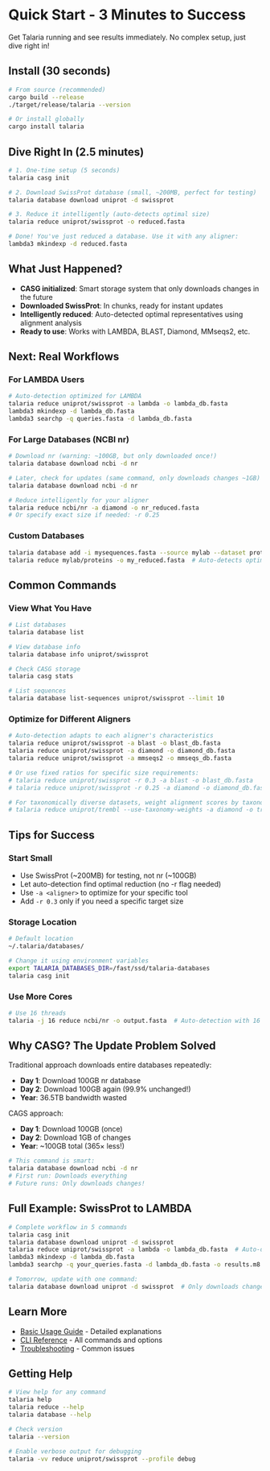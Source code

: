 # Quick Start - 3 Minutes to Success

Get Talaria running and see results immediately. No complex setup, just dive right in!

## Install (30 seconds)

```bash
# From source (recommended)
cargo build --release
./target/release/talaria --version

# Or install globally
cargo install talaria
```

## Dive Right In (2.5 minutes)

```bash
# 1. One-time setup (5 seconds)
talaria casg init

# 2. Download SwissProt database (small, ~200MB, perfect for testing)
talaria database download uniprot -d swissprot

# 3. Reduce it intelligently (auto-detects optimal size)
talaria reduce uniprot/swissprot -o reduced.fasta

# Done! You've just reduced a database. Use it with any aligner:
lambda3 mkindexp -d reduced.fasta
```

## What Just Happened?

- **CASG initialized**: Smart storage system that only downloads changes in the future
- **Downloaded SwissProt**: In chunks, ready for instant updates
- **Intelligently reduced**: Auto-detected optimal representatives using alignment analysis
- **Ready to use**: Works with LAMBDA, BLAST, Diamond, MMseqs2, etc.

## Next: Real Workflows

### For LAMBDA Users
```bash
# Auto-detection optimized for LAMBDA
talaria reduce uniprot/swissprot -a lambda -o lambda_db.fasta
lambda3 mkindexp -d lambda_db.fasta
lambda3 searchp -q queries.fasta -d lambda_db.fasta
```

### For Large Databases (NCBI nr)
```bash
# Download nr (warning: ~100GB, but only downloaded once!)
talaria database download ncbi -d nr

# Later, check for updates (same command, only downloads changes ~1GB)
talaria database download ncbi -d nr

# Reduce intelligently for your aligner
talaria reduce ncbi/nr -a diamond -o nr_reduced.fasta
# Or specify exact size if needed: -r 0.25
```

### Custom Databases
```bash
talaria database add -i mysequences.fasta --source mylab --dataset proteins
talaria reduce mylab/proteins -o my_reduced.fasta  # Auto-detects optimal reduction
```


## Common Commands

### View What You Have
```bash
# List databases
talaria database list

# View database info
talaria database info uniprot/swissprot

# Check CASG storage
talaria casg stats

# List sequences
talaria database list-sequences uniprot/swissprot --limit 10
```

### Optimize for Different Aligners
```bash
# Auto-detection adapts to each aligner's characteristics
talaria reduce uniprot/swissprot -a blast -o blast_db.fasta
talaria reduce uniprot/swissprot -a diamond -o diamond_db.fasta
talaria reduce uniprot/swissprot -a mmseqs2 -o mmseqs_db.fasta

# Or use fixed ratios for specific size requirements:
# talaria reduce uniprot/swissprot -r 0.3 -a blast -o blast_db.fasta
# talaria reduce uniprot/swissprot -r 0.25 -a diamond -o diamond_db.fasta

# For taxonomically diverse datasets, weight alignment scores by taxonomy:
# talaria reduce uniprot/trembl --use-taxonomy-weights -a diamond -o trembl_tax.fasta
```

## Tips for Success

### Start Small
- Use SwissProt (~200MB) for testing, not nr (~100GB)
- Let auto-detection find optimal reduction (no -r flag needed)
- Use `-a <aligner>` to optimize for your specific tool
- Add `-r 0.3` only if you need a specific target size

### Storage Location
```bash
# Default location
~/.talaria/databases/

# Change it using environment variables
export TALARIA_DATABASES_DIR=/fast/ssd/talaria-databases
talaria casg init
```

### Use More Cores
```bash
# Use 16 threads
talaria -j 16 reduce ncbi/nr -o output.fasta  # Auto-detection with 16 threads
```

## Why CASG? The Update Problem Solved

Traditional approach downloads entire databases repeatedly:
- **Day 1**: Download 100GB nr database
- **Day 2**: Download 100GB again (99.9% unchanged!)
- **Year**: 36.5TB bandwidth wasted

CAGS approach:
- **Day 1**: Download 100GB (once)
- **Day 2**: Download 1GB of changes
- **Year**: ~100GB total (365× less!)

```bash
# This command is smart:
talaria database download ncbi -d nr
# First run: Downloads everything
# Future runs: Only downloads changes!
```

## Full Example: SwissProt to LAMBDA

```bash
# Complete workflow in 5 commands
talaria casg init
talaria database download uniprot -d swissprot
talaria reduce uniprot/swissprot -a lambda -o lambda_db.fasta  # Auto-detects optimal size
lambda3 mkindexp -d lambda_db.fasta
lambda3 searchp -q your_queries.fasta -d lambda_db.fasta -o results.m8

# Tomorrow, update with one command:
talaria database download uniprot -d swissprot  # Only downloads changes!
```

## Learn More

- [Basic Usage Guide](basic-usage.md) - Detailed explanations
- [CLI Reference](../api/cli-reference.md) - All commands and options
- [Troubleshooting](../casg/troubleshooting.md) - Common issues

## Getting Help

```bash
# View help for any command
talaria help
talaria reduce --help
talaria database --help

# Check version
talaria --version

# Enable verbose output for debugging
talaria -vv reduce uniprot/swissprot --profile debug
```